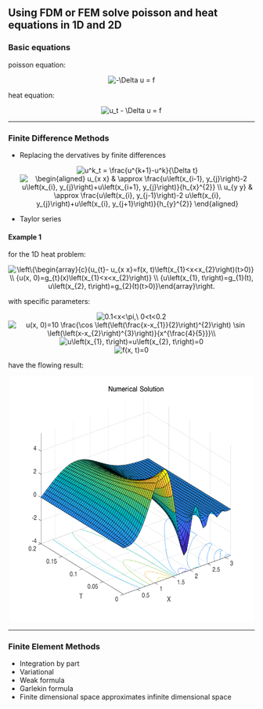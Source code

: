 ## Using FDM or FEM solve poisson and heat equations in 1D and 2D
### Basic equations
poisson equation: 

<div align=center><img src="https://latex.codecogs.com/svg.latex?-\Delta&space;u&space;=&space;f" title="-\Delta u = f" /></div>


heat equation: 

<div align=center><img src="https://latex.codecogs.com/svg.latex?u_t&space;-&space;\Delta&space;u&space;=&space;f" title="u_t - \Delta u = f" /></div>

<hr>

### Finite Difference Methods
> 
- Replacing the dervatives by finite differences

  <div align=center><img src="https://latex.codecogs.com/svg.latex?u^k_t&space;=&space;\frac{u^{k&plus;1}-u^k}{\Delta&space;t}" title="u^k_t = \frac{u^{k+1}-u^k}{\Delta t}" /></div>
  
  <div align=center><img src="https://latex.codecogs.com/svg.latex?\begin{aligned}&space;u_{x&space;x}&space;&&space;\approx&space;\frac{u\left(x_{i-1},&space;y_{j}\right)-2&space;u\left(x_{i},&space;y_{j}\right)&plus;u\left(x_{i&plus;1},&space;y_{j}\right)}{h_{x}^{2}}&space;\\&space;u_{y&space;y}&space;&&space;\approx&space;\frac{u\left(x_{i},&space;y_{j-1}\right)-2&space;u\left(x_{i},&space;y_{j}\right)&plus;u\left(x_{i},&space;y_{j&plus;1}\right)}{h_{y}^{2}}&space;\end{aligned}" title="\begin{aligned} u_{x x} & \approx \frac{u\left(x_{i-1}, y_{j}\right)-2 u\left(x_{i}, y_{j}\right)+u\left(x_{i+1}, y_{j}\right)}{h_{x}^{2}} \\ u_{y y} & \approx \frac{u\left(x_{i}, y_{j-1}\right)-2 u\left(x_{i}, y_{j}\right)+u\left(x_{i}, y_{j+1}\right)}{h_{y}^{2}} \end{aligned}" /></div>
  
- Taylor series  

#### Example 1
for the 1D heat problem:
<div align=center><img src="https://latex.codecogs.com/svg.latex?\left\{\begin{array}{c}{u_{t}-&space;u_{x&space;x}=f(x,&space;t)\left(x_{1}<x<x_{2}\right)(t>0)}&space;\\&space;{u(x,&space;0)=g_{t}(x)\left(x_{1}<x<x_{2}\right)}&space;\\&space;{u\left(x_{1},&space;t\right)=g_{1}(t),&space;u\left(x_{2},&space;t\right)=g_{2}(t)(t>0)}\end{array}\right." title="\left\{\begin{array}{c}{u_{t}- u_{x x}=f(x, t)\left(x_{1}<x<x_{2}\right)(t>0)} \\ {u(x, 0)=g_{t}(x)\left(x_{1}<x<x_{2}\right)} \\ {u\left(x_{1}, t\right)=g_{1}(t), u\left(x_{2}, t\right)=g_{2}(t)(t>0)}\end{array}\right." /></div>

with specific parameters:
<div align=center><img src="https://latex.codecogs.com/svg.latex?0.1<x<\pi,\&space;0<t<0.2" title="0.1<x<\pi,\ 0<t<0.2" /></div>
<div align=center><img src="https://latex.codecogs.com/svg.latex?u(x,&space;0)=10&space;\frac{\cos&space;\left(\left(\frac{x-x_{1}}{2}\right)^{2}\right)&space;\sin&space;\left(\left(x-x_{2}\right)^{3}\right)}{x^{\frac{4}{5}}}\\" title="u(x, 0)=10 \frac{\cos \left(\left(\frac{x-x_{1}}{2}\right)^{2}\right) \sin \left(\left(x-x_{2}\right)^{3}\right)}{x^{\frac{4}{5}}}\\" /></div>
<div align=center><img src="https://latex.codecogs.com/svg.latex?u\left(x_{1},&space;t\right)=u\left(x_{2},&space;t\right)=0" title="u\left(x_{1}, t\right)=u\left(x_{2}, t\right)=0" /></div>
<div align=center><img src="https://latex.codecogs.com/svg.latex?f(x,&space;t)=0" title="f(x, t)=0" /></div>

have the flowing result:
<div align=center><img width="500" height="500" src="https://github.com/MatNoble/PDE_coding/blob/master/image/FD.png"/></div>  

<hr>

### Finite Element Methods
> 
- Integration by part
- Variational 
- Weak formula
- Garlekin formula
- Finite dimensional space approximates infinite dimensional space 
